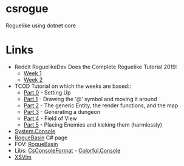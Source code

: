 # csrogue

Roguelike using dotnet core

# Links

* Reddit RoguelikeDev Does the Complete Roguelike Tutorial 2019:
  * [Week 1](https://www.reddit.com/r/roguelikedev/comments/c1xj5b/roguelikedev_does_the_complete_roguelike_tutorial/)
  * [Week 2](https://www.reddit.com/r/roguelikedev/comments/c52ik4/roguelikedev_does_the_complete_roguelike_tutorial/)
* TCOD Tutorial on which the weeks are based::
  * [Part 0](http://rogueliketutorials.com/tutorials/tcod/part-0/) - Setting Up
  * [Part 1](http://rogueliketutorials.com/tutorials/tcod/part-1/) - Drawing the ‘@’ symbol and moving it around
  * [Part 2](http://rogueliketutorials.com/tutorials/tcod/part-2/) - The generic Entity, the render functions, and the map
  * [Part 3](http://rogueliketutorials.com/tutorials/tcod/part-3/) - Generating a dungeon
  * [Part 4](http://rogueliketutorials.com/tutorials/tcod/part-4/) - Field of View
  * [Part 5](http://rogueliketutorials.com/tutorials/tcod/part-5/) - Placing Enemies and kicking them (harmlessly)
* [System.Console](https://docs.microsoft.com/en-us/dotnet/api/system.console?view=netcore-2.2)
* [RogueBasin](http://www.roguebasin.com/index.php?title=C_Sharp) C# page
* FOV: [RogueBasin](http://www.roguebasin.com/index.php?title=Category:FOV)
* Libs: [CsConsoleFormat](https://github.com/Athari/CsConsoleFormat) - [Colorful.Console](https://github.com/tomakita/Colorful.Console)
* [XSVim](https://github.com/nosami/XSVim/)


